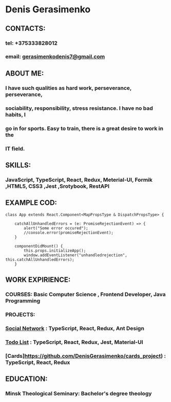 # Denis Gerasimenko
## CONTACTS:
### tel: +375333828012
### email: gerasimenkodenis7@gmail.com
## ABOUT ME:
### I have such qualities as hard work, perseverance, perseverance,
### sociability, responsibility, stress resistance. I have no bad habits, I
### go in for sports. Easy to train, there is a great desire to work in the
### IT field.
## SKILLS:
### JavaScript, TypeScript, React, Redux, Meterial-UI, Formik ,HTML5, CSS3 ,Jest ,Srotybook, RestAPI
## EXAMPLE COD:
```
class App extends React.Component<MapPropsType & DispatchPropsType> {

    catchAllUnhandledErrors = (e: PromiseRejectionEvent) => {
        alert("Some error occured");
        //console.error(promiseRejectionEvent);
    }

    componentDidMount() {
        this.props.initializeApp();
        window.addEventListener("unhandledrejection", this.catchAllUnhandledErrors);
    }
```
## WORK EXPIRIENCE:
### COURSES: Basic Computer Science , Frontend Developer, Java Programming
### PROJECTS:
### [Social Network](https://github.com/DenisGerasimenko/social_network) : TypeScript, React, Redux, Ant Design
### [Todo List](https://github.com/DenisGerasimenko/todolist) : TypeScript, React, Redux, Jest, Material-UI
### [Cards]https://github.com/DenisGerasimenko/cards_project) : TypeScript, React, Redux
## EDUCATION:
### Minsk Theological Seminary: Bachelor's degree theology





